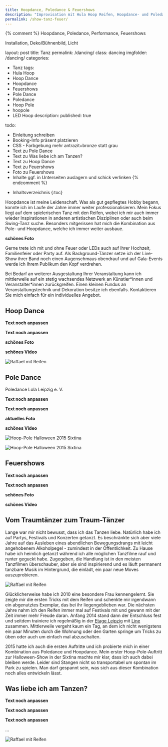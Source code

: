 ```yaml
---
title: Hoopdance, Poledance & Feuershows
description: "Improvisation mit Hula Hoop Reifen, Hoopdance- und Poledance-Shows mit Lichteffekten durch LEDs und Feuer - Ich tanze auch auf Ihrer Hochzeit und mache mit artistischen Showeinlagen Familienfeiern, Partys oder Gala-Events zu unvergesslichen Ereignissen."
permalink: /show-tanz-feuer/
---
```


{% comment %}
Hoopdance, Poledance, Performance, Feuershows

Installation, Deko/Bühnenbild, Licht



layout: post
title: Tanz
permalink: /dancing/
class: dancing
imgfolder: /dancing/
categories: 
- Tanz
tags: 
- Hula Hoop
- Hoop Dance
- Hoopdance
- Feuershows
- Pole Dance
- Poledance
- Hoop Pole
- hoopole
- LED Hoop
description: 
published: true

todo:
- Einleitung schreiben
- Booking-Info präsent platzieren
- CSS - Farbgebung mehr antrazit+bronze statt grau
- Text zu Pole Dance
- Text zu Was liebe ich am Tanzen?
- Text zu Hoop Dance
- Text zu Feuershows
- Foto zu Feuershows
- Inhalte ggf. in Unterseiten auslagern und schick verlinken
{% endcomment %}

* Inhaltsverzeichnis
{:toc}

Hoopdance ist meine Leidenschaft. Was als gut gepflegtes Hobby begann, konnte ich im Laufe der Jahre immer weiter professionalisieren. Mein Fokus liegt auf dem spielerischen Tanz mit den Reifen, wobei ich mir auch immer wieder Inspirationen in anderen artistischen Disziplinen oder auch beim Swing-Tanz suche. Besonders mitgerissen hat mich die Kombination aus Pole- und Hoopdance, welche ich immer weiter ausbaue.

**schönes Foto**

Gerne trete ich mit und ohne Feuer oder LEDs auch auf Ihrer Hochzeit, Familienfeier oder Party auf. Als Background-Tänzer setze ich der Live-Show ihrer Band noch einen Augenschmaus obendrauf und auf Gala-Events werde ich Ihrem Publikum den Kopf verdrehen.

Bei Bedarf an weiterer Ausgestaltung Ihrer Veranstaltung kann ich mittlerweile auf ein stetig wachsendes Netzwerk an Künstler\*innen und Veranstalter\*innen zurückgreifen. Einen kleinen Fundus an Veranstaltungstechnik und Dekoration besitze ich ebenfalls. Kontaktieren Sie mich einfach für ein individuelles Angebot.

## Hoop Dance

**Text noch anpassen**

**Text noch anpassen**

**schönes Foto**

**schönes Video**

![Raffael mit Reifen]({{site.imgpath}}/DSC05547_500px.jpg)


## Pole Dance

Poledance Lola Leipzig e. V.

**Text noch anpassen**

**Text noch anpassen**

**aktuelles Foto**

**schönes Video**

![Hoop-Pole Halloween 2015 Sixtina]({{site.imgpath}}/raffael_hoop-pole_halloween2015_sixtina_probe.jpg)

![Hoop-Pole Halloween 2015 Sixtina]({{site.imgpath}}/raffael_hoop-pole_halloween2015_sixtina_c-chico.jpg "c: Chico")


## Feuershows

**Text noch anpassen**

**Text noch anpassen**

**schönes Foto**

**schönes Video**


## Vom Traumtänzer zum Traum-Tänzer

Lange war mir nicht bewusst, dass ich das Tanzen liebe. Natürlich habe ich auf Partys, Festivals und Konzerten getanzt. Es beschränkte sich aber viele Jahre auf das Ausleben eines abendlichen Bewegungsdrangs mit leicht angehobenem Alkoholpegel - zumindest in der Öffentlichkeit. Zu Hause habe ich heimlich getanzt während ich alle möglichen Tanzfilme rauf und runter geguckt habe. Zugegeben, die Handlung ist in den meisten Tanzfilmen überschauber, aber sie sind inspirierend und es läuft permanent tanzbare Musik im Hintergrund, die einlädt, ein paar neue Moves auszuprobieren.

![Raffael mit Reifen]({{site.imgpath}}/DSC05559_sw.jpg)

Glücklicherweise habe ich 2010 eine besondere Frau kennengelernt. Sie zeigte mir die ersten Tricks mit dem Reifen und schenkte mir irgendwann ein abgenutztes Exemplar, das bei ihr liegengeblieben war. Die nächsten Jahre nahm ich den Reifen immer mal auf Festivals mit und gewann mit der Zeit immer mehr Freude daran. Anfang 2014 stand dann der Entschluss fest und seitdem trainiere ich regelmäßig in der [Etage Leipzig](http://www.sir-frankman.de/etage/) mit [Line](http://www.la-line-hoop.de/) zusammen. Mittlerweile vergeht kaum ein Tag, an dem ich nicht wenigstens ein paar Minuten durch die Wohnung oder den Garten springe um Tricks zu üben oder auch um einfach mal abzuschalten.

2015 hatte ich auch die ersten Auftritte und ich probierte mich in einer Kombination aus Poledance und Hoopdance. Mein erster Hoop-Pole-Auftritt zur Halloween-Show in der Sixtina machte mir klar, dass ich auch dabei bleiben werde. Leider sind Stangen nicht so transportabel um spontan im Park zu spielen. Man darf gespannt sein, was sich aus dieser Kombination noch alles entwickeln lässt.


## Was liebe ich am Tanzen?

**Text noch anpassen**

**Text noch anpassen**

**Text noch anpassen**

...

![Raffael mit Reifen]({{site.imgpath}}/DSC05543.jpg)

